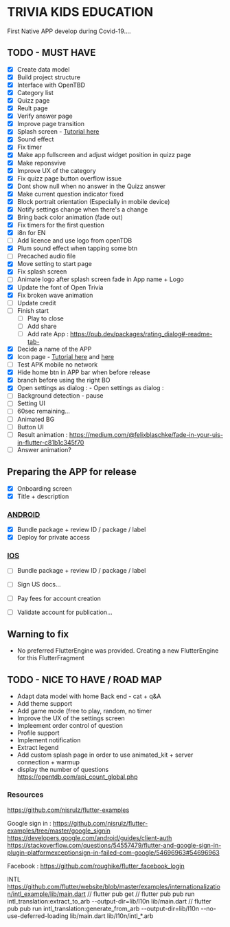 # TRIVIA KIDS EDUCATION #

First Native APP develop during Covid-19....


## TODO - MUST HAVE ##

- [x] Create data model
- [x] Build project structure
- [x] Interface with OpenTBD
- [x] Category list
- [x] Quizz page
- [x] Reult page
- [x] Verify answer page
- [x] Improve page transition
- [x] Splash screen - [Tutorial here](https://medium.com/@diegoveloper/flutter-splash-screen-9f4e05542548)
- [x] Sound effect
- [x] Fix timer
- [x] Make app fullscreen and adjust widget position in quizz page
- [x] Make reponsvive
- [x] Improve UX of the category
- [x] Fix quizz page button overflow issue
- [x] Dont show null when no answer in the Quizz answer
- [x] Make current question indicator fixed
- [x] Block portrait orientation (Especially in mobile device)
- [x] Notify settings change when there's a change
- [x] Bring back color animation (fade out)
- [X] Fix timers for the first question
- [x] i8n for EN
- [ ] Add licence and use logo from openTDB
- [x] Plum sound effect when tapping some btn
- [ ] Precached audio file
- [x] Move setting to start page
- [x] Fix splash screen
- [ ] Animate logo after splash screen fade in App name + Logo
- [x] Update the font of Open Trivia
- [x] Fix broken wave animation
- [ ] Update credit
- [ ] Finish start
    - [ ] Play to close
    - [ ] Add share
    - [ ] Add rate App : https://pub.dev/packages/rating_dialog#-readme-tab-
- [x] Decide a name of the APP
- [x] Icon page - [Tutorial here](https://stackoverflow.com/questions/43928702/how-to-change-the-application-launcher-icon-on-flutter) and [here](https://androidmonks.com/flutter-change-app-name/#Changing_App_Icon_For_IOS)
- [ ] Test APK mobile no network
- [x] Hide home btn in APP bar when before release
- [x] branch before using the right BO
- [x] Open settings as dialog : - Open settings as dialog :
- [ ] Background detection - pause
- [ ] Setting UI
- [ ] 60sec remaining...
- [ ] Animated BG
- [ ] Button UI 
- [ ] Result animation : https://medium.com/@felixblaschke/fade-in-your-uis-in-flutter-c81b1c345f70
- [ ] Answer animation?

## Preparing the APP for release


- [x] Onboarding screen
- [x] Title + description

### [ANDROID](https://flutter.dev/docs/deployment/android)

- [x] Bundle package + review ID / package / label
- [x] Deploy for private access

### [IOS](https://flutter.dev/docs/deployment/ios)

- [ ] Bundle package + review ID / package / label
- [ ] Sign US docs...
- [ ] Pay fees for account creation
- [ ] Validate account for publication...


## Warning to fix
* No preferred FlutterEngine was provided. Creating a new FlutterEngine for this FlutterFragment

## TODO - NICE TO HAVE / ROAD MAP ##

* Adapt data model with home Back end - cat + q&A
* Add theme support
* Add game mode (free to play, random, no timer
* Improve the UX of the settings screen
* Impleement order control of question
* Profile support
* Implement notification
* Extract legend
* Add custom splash page in order to use animated_kit + server connection + warmup
* display the number of questions https://opentdb.com/api_count_global.php

### Resources

https://github.com/nisrulz/flutter-examples

Google sign in : https://github.com/nisrulz/flutter-examples/tree/master/google_signin
https://developers.google.com/android/guides/client-auth
https://stackoverflow.com/questions/54557479/flutter-and-google-sign-in-plugin-platformexceptionsign-in-failed-com-google/54696963#54696963

Facebook : https://github.com/roughike/flutter_facebook_login

INTL
https://github.com/flutter/website/blob/master/examples/internationalization/intl_example/lib/main.dart
// flutter pub get
// flutter pub pub run intl_translation:extract_to_arb --output-dir=lib/l10n lib/main.dart
// flutter pub pub run intl_translation:generate_from_arb --output-dir=lib/l10n --no-use-deferred-loading lib/main.dart lib/l10n/intl_*.arb
